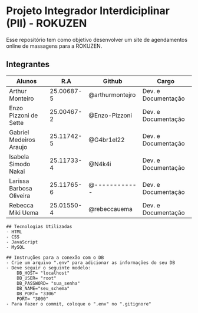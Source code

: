 # Projeto Integrador Interdiciplinar (PII) - ROKUZEN

Esse repositório tem como objetivo desenvolver um site de agendamentos online de massagens
para a ROKUZEN.

## Integrantes
|Alunos                               | R.A          | Github              |Cargo                              |
|-------------------------------------|--------------|---------------------|-----------------------------------|
| Arthur Monteiro                     | 25.00687-5   | @arthurmontejro     | Dev. e Documentação               |
| Enzo Pizzoni de Sette               | 25.00467-2   | @Enzo-Pizzoni       | Dev. e Documentação               |
| Gabriel Medeiros Araujo             | 25.11742-5   | @G4br1el22          | Dev. e Documentação               |
| Isabela Simodo Nakai                | 25.11733-4   | @N4k4i              | Dev. e Documentação               |
| Larissa Barbosa Oliveira            | 25.11765-6   | @------------       | Dev. e Documentação               |
| Rebecca Miki Uema                   | 25.01550-4   | @rebeccauema        | Dev. e Documentação               |

```
## Tecnologias Utilizadas
- HTML
- CSS
- JavaScript
- MySQL

## Instruções para a conexão com o DB
- Crie um arquivo ".env" para adicionar as informações do seu DB
- Deve seguir o seguinte modelo:
    DB_HOST= "localhost"
    DB_USER= "root"
    DB_PASSWORD= "sua_senha"
    DB_NAME="seu_schema"
    DB_PORT= "3306"
    PORT= "3000"    
- Para fazer o commit, coloque o ".env" no ".gitignore"
